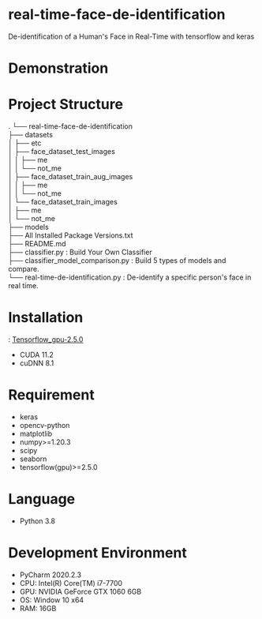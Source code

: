 # real-time-face-de-identification
 De-identification of a Human's Face in Real-Time with tensorflow and keras
 
# Demonstration

# Project Structure
.
└── real-time-face-de-identification  
    ├── datasets  
    │   ├── etc  
    │   ├── face_dataset_test_images  
    │   │   ├── me  
    │   │   └── not_me  
    │   ├── face_dataset_train_aug_images  
    │   │   ├── me  
    │   │   └── not_me  
    │   └── face_dataset_train_images  
    │       ├── me  
    │       └── not_me  
    ├── models  
    ├── All Installed Package Versions.txt  
    ├── README.md  
    ├── classifier.py : Build Your Own Classifier  
    ├── classifier_model_comparison.py : Build 5 types of models and compare.  
    └── real-time-de-identification.py : De-identify a specific person's face in real time.  

# Installation
: [Tensorflow_gpu-2.5.0](https://www.tensorflow.org/install/source_windows#tested_build_configurations)
- CUDA 11.2
- cuDNN 8.1

# Requirement
- keras
- opencv-python
- matplotlib
- numpy>=1.20.3
- scipy
- seaborn
- tensorflow(gpu)>=2.5.0

# Language
- Python 3.8

# Development Environment
- PyCharm 2020.2.3
- CPU: Intel(R) Core(TM) i7-7700
- GPU: NVIDIA GeForce GTX 1060 6GB
- OS: Window 10 x64
- RAM: 16GB
